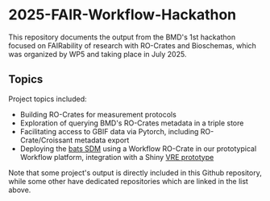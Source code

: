 # 2025-FAIR-Workflow-Hackathon

This repository documents the output from the BMD's 1st hackathon focused on FAIRability of research with RO-Crates and Bioschemas, which was organized by WP5 and taking place in July 2025.

## Topics
Project topics included:

- Building RO-Crates for measurement protocols
- Exploration of querying BMD's RO-Crates metadata in a triple store
- Facilitating access to GBIF data via Pytorch, including RO-Crate/Croissant metadata export
- Deploying the [bats SDM](https://github.com/Biodiversity-Meets-Data) using a Workflow RO-Crate in our prototypical Workflow platform, integration with a Shiny [VRE prototype](https://github.com/Biodiversity-Meets-Data/vre-shiny-docker)

Note that some project's output is directly included in this Github repository, while some other have dedicated repositories which are linked in the list above.

